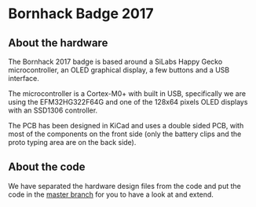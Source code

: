 # Bornhack Badge 2017

## About the hardware

The Bornhack 2017 badge is based around a SiLabs Happy Gecko microcontroller,
an OLED graphical display, a few buttons and a USB interface.

The microcontroller is a Cortex-M0+ with built in USB, specifically we are using
the EFM32HG322F64G and one of the 128x64 pixels OLED displays with an SSD1306
controller.

The PCB has been designed in KiCad and uses a double sided PCB, with most of the
components on the front side (only the battery clips and the proto typing area are
on the back side).

## About the code

We have separated the hardware design files from the code and put the code in the
[master branch](https://github.com/bornhack/badge2017/tree/master) for you
to have a look at and extend.